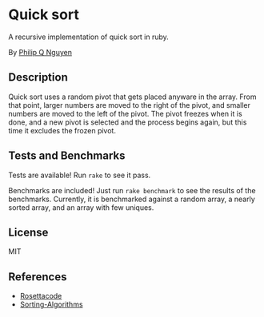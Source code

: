 # Quick sort

A recursive implementation of quick sort in ruby.

By [Philip Q Nguyen](https://github.com/philipqnguyen)

## Description

Quick sort uses a random pivot that gets placed anyware in the array. From that point, larger numbers are moved to the right of the pivot, and smaller numbers are moved to the left of the pivot. The pivot freezes when it is done, and a new pivot is selected and the process begins again, but this time it excludes the frozen pivot.

## Tests and Benchmarks

Tests are available! Run `rake` to see it pass.

Benchmarks are included! Just run `rake benchmark` to see the results of the benchmarks. Currently, it is benchmarked against a random array, a nearly sorted array, and an array with few uniques.

## License

MIT

## References

- [Rosettacode](http://rosettacode.org/)
- [Sorting-Algorithms](http://www.sorting-algorithms.com/quick-sort)
